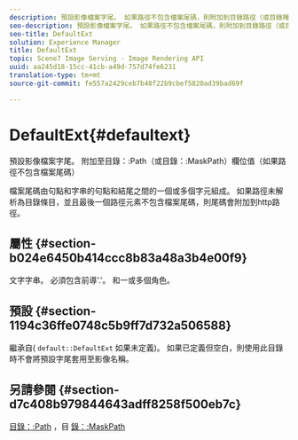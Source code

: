 ```yaml
---
description: 預設影像檔案字尾。 如果路徑不包含檔案尾碼，則附加到目錄路徑（或目錄掩碼路徑）欄位值
seo-description: 預設影像檔案字尾。 如果路徑不包含檔案尾碼，則附加到目錄路徑（或目錄掩碼路徑）欄位值
seo-title: DefaultExt
solution: Experience Manager
title: DefaultExt
topic: Scene7 Image Serving - Image Rendering API
uuid: aa245d18-15cc-41cb-a49d-757d74fe6231
translation-type: tm+mt
source-git-commit: fe557a2429ceb7b48f22b9cbef5820ad39bad69f

---
```



# DefaultExt{#defaultext}

預設影像檔案字尾。 附加至目錄：:Path（或目錄：:MaskPath）欄位值（如果路徑不包含檔案尾碼）

檔案尾碼由句點和字串的句點和結尾之間的一個或多個字元組成。 如果路徑未解析為目錄條目，並且最後一個路徑元素不包含檔案尾碼，則尾碼會附加到http路徑。

## 屬性 {#section-b024e6450b414ccc8b83a48a3b4e00f9}

文字字串。 必須包含前導&#39;.&#39;。 和一或多個角色。

## 預設 {#section-1194c36ffe0748c5b9ff7d732a506588}

繼承自( `default::DefaultExt` 如果未定義)。 如果已定義但空白，則使用此目錄時不會將預設字尾套用至影像名稱。

## 另請參閱 {#section-d7c408b979844643adff8258f500eb7c}

[目錄：:Path](/help/aem-is-ir-api/is-api/image-catalog/image-serving-api-ref/c-image-catalog-reference/c-image-svg-data-reference/c-image-data-reference/r-path-cat.md) ，目 [錄：:MaskPath](/help/aem-is-ir-api/is-api/image-catalog/image-serving-api-ref/c-image-catalog-reference/c-image-svg-data-reference/c-image-data-reference/r-maskpath-cat.md)
